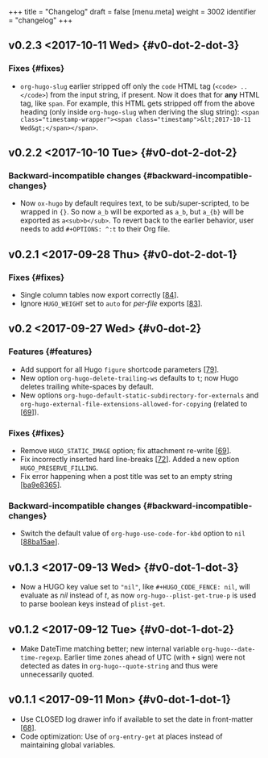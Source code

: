 +++
title = "Changelog"
draft = false
[menu.meta]
  weight = 3002
  identifier = "changelog"
+++

## v0.2.3 <span class="timestamp-wrapper"><span class="timestamp">&lt;2017-10-11 Wed&gt;</span></span> {#v0-dot-2-dot-3}


### Fixes {#fixes}

-   `org-hugo-slug` earlier stripped off only the `code` HTML tag
    (`<code> .. </code>`) from the input string, if present. Now it does
    that for **any** HTML tag, like `span`. For example, this HTML gets
    stripped off from the above heading (only inside `org-hugo-slug`
    when deriving the slug string): `<span
      class="timestamp-wrapper"><span class="timestamp">&lt;2017-10-11
      Wed&gt;</span></span>`.


## v0.2.2 <span class="timestamp-wrapper"><span class="timestamp">&lt;2017-10-10 Tue&gt;</span></span> {#v0-dot-2-dot-2}


### Backward-incompatible changes {#backward-incompatible-changes}

-   Now `ox-hugo` by default requires text, to be sub/super-scripted, to
    be wrapped in `{}`. So now `a_b` will be exported as `a_b`, but
    `a_{b}` will be exported as `a<sub>b</sub>`. To revert back to the
    earlier behavior, user needs to add `#+OPTIONS: ^:t` to their Org
    file.


## v0.2.1 <span class="timestamp-wrapper"><span class="timestamp">&lt;2017-09-28 Thu&gt;</span></span> {#v0-dot-2-dot-1}


### Fixes {#fixes}

-   Single column tables now export correctly [[84](https://github.com/kaushalmodi/ox-hugo/issues/84)].
-   Ignore `HUGO_WEIGHT` set to `auto` for _per-file_ exports
    [[83](https://github.com/kaushalmodi/ox-hugo/issues/83)].


## v0.2 <span class="timestamp-wrapper"><span class="timestamp">&lt;2017-09-27 Wed&gt;</span></span> {#v0-dot-2}


### Features {#features}

-   Add support for all Hugo `figure` shortcode parameters
    [[79](https://github.com/kaushalmodi/ox-hugo/issues/79)].
-   New option `org-hugo-delete-trailing-ws` defaults to `t`; now Hugo
    deletes trailing white-spaces by default.
-   New options `org-hugo-default-static-subdirectory-for-externals` and
    `org-hugo-external-file-extensions-allowed-for-copying` (related to
    [[69](https://github.com/kaushalmodi/ox-hugo/issues/69)]).


### Fixes {#fixes}

-   Remove `HUGO_STATIC_IMAGE` option; fix attachment re-write
    [[69](https://github.com/kaushalmodi/ox-hugo/issues/69)].
-   Fix incorrectly inserted hard line-breaks [[72](https://github.com/kaushalmodi/ox-hugo/issues/72)]. Added a
    new option `HUGO_PRESERVE_FILLING`.
-   Fix error happening when a post title was set to an empty string
    [[ba9e8365](https://github.com/kaushalmodi/ox-hugo/commit/ba9e8365f6ee42f030ed806bf5ec42d6acce4c76)].


### Backward-incompatible changes {#backward-incompatible-changes}

-   Switch the default value of `org-hugo-use-code-for-kbd` option to
    `nil` [[88ba15ae](https://github.com/kaushalmodi/ox-hugo/commit/88ba15ae9bc809b0983315446c88fecfda3534e5)].


## v0.1.3 <span class="timestamp-wrapper"><span class="timestamp">&lt;2017-09-13 Wed&gt;</span></span> {#v0-dot-1-dot-3}

-   Now a HUGO key value set to `"nil"`, like `#+HUGO_CODE_FENCE: nil`,
    will evaluate as _nil_ instead of _t_, as now
    `org-hugo--plist-get-true-p` is used to parse boolean keys instead
    of `plist-get`.


## v0.1.2 <span class="timestamp-wrapper"><span class="timestamp">&lt;2017-09-12 Tue&gt;</span></span> {#v0-dot-1-dot-2}

-   Make DateTime matching better; new internal variable
    `org-hugo--date-time-regexp`. Earlier time zones ahead of UTC (with
    `+` sign) were not detected as dates in `org-hugo--quote-string` and
    thus were unnecessarily quoted.


## v0.1.1 <span class="timestamp-wrapper"><span class="timestamp">&lt;2017-09-11 Mon&gt;</span></span> {#v0-dot-1-dot-1}

-   Use CLOSED log drawer info if available to set the date in
    front-matter [[68](https://github.com/kaushalmodi/ox-hugo/issues/68)].
-   Code optimization: Use of `org-entry-get` at places instead of
    maintaining global variables.
